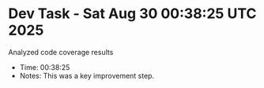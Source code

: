 # Dev Task - Sat Aug 30 00:38:25 UTC 2025
Analyzed code coverage results
- Time: 00:38:25
- Notes: This was a key improvement step.
